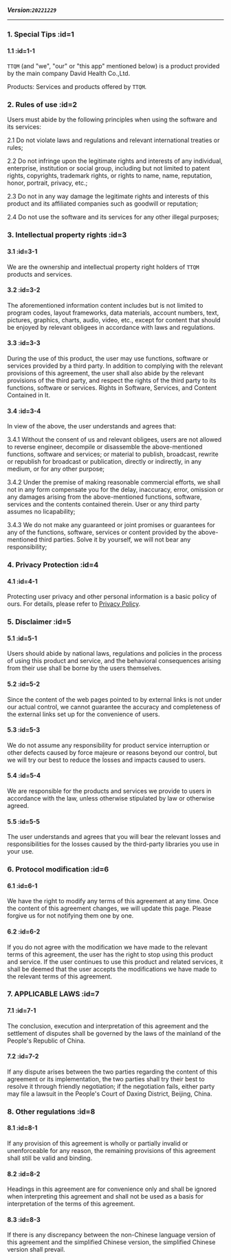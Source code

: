 **_Version:`20221229`_**

---

### 1. Special Tips :id=1

#### 1.1 :id=1-1

`TTQM` (and "we", "our" or "this app" mentioned below) is a product provided by the main company David Health Co.,Ltd.

Products: Services and products offered by `TTQM`.

### 2. Rules of use :id=2

Users must abide by the following principles when using the software and its services:

2.1 Do not violate laws and regulations and relevant international treaties or rules;

2.2 Do not infringe upon the legitimate rights and interests of any individual, enterprise, institution or social group, including but not limited to patent rights, copyrights, trademark rights, or rights to name, name, reputation, honor, portrait, privacy, etc.;

2.3 Do not in any way damage the legitimate rights and interests of this product and its affiliated companies such as goodwill or reputation;

2.4 Do not use the software and its services for any other illegal purposes;

### 3. Intellectual property rights :id=3

#### 3.1 :id=3-1

We are the ownership and intellectual property right holders of `TTQM` products and services.

#### 3.2 :id=3-2

The aforementioned information content includes but is not limited to program codes, layout frameworks, data materials, account numbers, text, pictures, graphics, charts, audio, video, etc., except for content that should be enjoyed by relevant obligees in accordance with laws and regulations.

#### 3.3 :id=3-3

During the use of this product, the user may use functions, software or services provided by a third party. In addition to complying with the relevant provisions of this agreement, the user shall also abide by the relevant provisions of the third party, and respect the rights of the third party to its functions, software or services. Rights in Software, Services, and Content Contained in It.

#### 3.4 :id=3-4

In view of the above, the user understands and agrees that:

3.4.1 Without the consent of us and relevant obligees, users are not allowed to reverse engineer, decompile or disassemble the above-mentioned functions, software and services; or material to publish, broadcast, rewrite or republish for broadcast or publication, directly or indirectly, in any medium, or for any other purpose;

3.4.2 Under the premise of making reasonable commercial efforts, we shall not in any form compensate you for the delay, inaccuracy, error, omission or any damages arising from the above-mentioned functions, software, services and the contents contained therein. User or any third party assumes no licapability;

3.4.3 We do not make any guaranteed or joint promises or guarantees for any of the functions, software, services or content provided by the above-mentioned third parties. Solve it by yourself, we will not bear any responsibility;

### 4. Privacy Protection :id=4

#### 4.1 :id=4-1

Protecting user privacy and other personal information is a basic policy of ours. For details, please refer to [Privacy Policy](en/terms-of-service-privacy-policy/privacy-policy.md).

### 5. Disclaimer :id=5

#### 5.1 :id=5-1

Users should abide by national laws, regulations and policies in the process of using this product and service, and the behavioral consequences arising from their use shall be borne by the users themselves.

#### 5.2 :id=5-2

Since the content of the web pages pointed to by external links is not under our actual control, we cannot guarantee the accuracy and completeness of the external links set up for the convenience of users.

#### 5.3 :id=5-3

We do not assume any responsibility for product service interruption or other defects caused by force majeure or reasons beyond our control, but we will try our best to reduce the losses and impacts caused to users.

#### 5.4 :id=5-4

We are responsible for the products and services we provide to users in accordance with the law, unless otherwise stipulated by law or otherwise agreed.

#### 5.5 :id=5-5

The user understands and agrees that you will bear the relevant losses and responsibilities for the losses caused by the third-party libraries you use in your use.

### 6. Protocol modification :id=6

#### 6.1 :id=6-1

We have the right to modify any terms of this agreement at any time. Once the content of this agreement changes, we will update this page. Please forgive us for not notifying them one by one.

#### 6.2 :id=6-2

If you do not agree with the modification we have made to the relevant terms of this agreement, the user has the right to stop using this product and service. If the user continues to use this product and related services, it shall be deemed that the user accepts the modifications we have made to the relevant terms of this agreement.

### 7. APPLICABLE LAWS :id=7

#### 7.1 :id=7-1

The conclusion, execution and interpretation of this agreement and the settlement of disputes shall be governed by the laws of the mainland of the People's Republic of China.

#### 7.2 :id=7-2

If any dispute arises between the two parties regarding the content of this agreement or its implementation, the two parties shall try their best to resolve it through friendly negotiation; if the negotiation fails, either party may file a lawsuit in the People's Court of Daxing District, Beijing, China.

### 8. Other regulations :id=8

#### 8.1 :id=8-1

If any provision of this agreement is wholly or partially invalid or unenforceable for any reason, the remaining provisions of this agreement shall still be valid and binding.

#### 8.2 :id=8-2

Headings in this agreement are for convenience only and shall be ignored when interpreting this agreement and shall not be used as a basis for interpretation of the terms of this agreement.

#### 8.3 :id=8-3

If there is any discrepancy between the non-Chinese language version of this agreement and the simplified Chinese version, the simplified Chinese version shall prevail.
